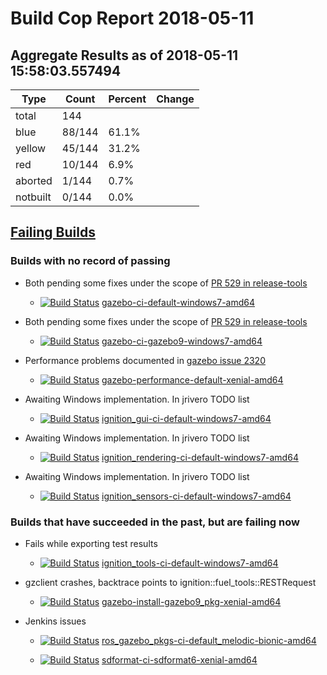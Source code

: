 # Build Cop Report 2018-05-11

## Aggregate Results as of 2018-05-11 15:58:03.557494

| Type | Count | Percent | Change |
|--|--|--|--|
| total | 144 | |  |
| blue | 88/144 | 61.1% |  |
| yellow | 45/144 | 31.2% |  |
| red | 10/144 | 6.9% |  |
| aborted | 1/144 | 0.7% |  |
| notbuilt | 0/144 | 0.0% |  |

## [Failing Builds](https://build.osrfoundation.org/view/main/view/BuildCopFail/)


### Builds with no record of passing


* Both pending some fixes under the scope of [PR 529 in release-tools](https://bitbucket.org/osrf/release-tools/pull-requests/529/fix-windows-gazebo-build/diff)

    * [![Build Status](https://build.osrfoundation.org/job/gazebo-ci-default-windows7-amd64//badge/icon)](https://build.osrfoundation.org/job/gazebo-ci-default-windows7-amd64/) [gazebo-ci-default-windows7-amd64](https://build.osrfoundation.org/job/gazebo-ci-default-windows7-amd64/)


* Both pending some fixes under the scope of [PR 529 in release-tools](https://bitbucket.org/osrf/release-tools/pull-requests/529/fix-windows-gazebo-build/diff)

    * [![Build Status](https://build.osrfoundation.org/job/gazebo-ci-gazebo9-windows7-amd64//badge/icon)](https://build.osrfoundation.org/job/gazebo-ci-gazebo9-windows7-amd64/) [gazebo-ci-gazebo9-windows7-amd64](https://build.osrfoundation.org/job/gazebo-ci-gazebo9-windows7-amd64/)


* Performance problems documented in [gazebo issue 2320](https://bitbucket.org/osrf/gazebo/issues/2320/performance_transport_stress-test-times)

    * [![Build Status](https://build.osrfoundation.org/job/gazebo-performance-default-xenial-amd64//badge/icon)](https://build.osrfoundation.org/job/gazebo-performance-default-xenial-amd64/) [gazebo-performance-default-xenial-amd64](https://build.osrfoundation.org/job/gazebo-performance-default-xenial-amd64/)


* Awaiting Windows implementation. In jrivero TODO list

    * [![Build Status](https://build.osrfoundation.org/job/ignition_gui-ci-default-windows7-amd64//badge/icon)](https://build.osrfoundation.org/job/ignition_gui-ci-default-windows7-amd64/) [ignition_gui-ci-default-windows7-amd64](https://build.osrfoundation.org/job/ignition_gui-ci-default-windows7-amd64/)


* Awaiting Windows implementation. In jrivero TODO list

    * [![Build Status](https://build.osrfoundation.org/job/ignition_rendering-ci-default-windows7-amd64//badge/icon)](https://build.osrfoundation.org/job/ignition_rendering-ci-default-windows7-amd64/) [ignition_rendering-ci-default-windows7-amd64](https://build.osrfoundation.org/job/ignition_rendering-ci-default-windows7-amd64/)


* Awaiting Windows implementation. In jrivero TODO list

    * [![Build Status](https://build.osrfoundation.org/job/ignition_sensors-ci-default-windows7-amd64//badge/icon)](https://build.osrfoundation.org/job/ignition_sensors-ci-default-windows7-amd64/) [ignition_sensors-ci-default-windows7-amd64](https://build.osrfoundation.org/job/ignition_sensors-ci-default-windows7-amd64/)


### Builds that have succeeded in the past, but are failing now


* Fails while exporting test results

    * [![Build Status](https://build.osrfoundation.org/job/ignition_tools-ci-default-windows7-amd64//badge/icon)](https://build.osrfoundation.org/job/ignition_tools-ci-default-windows7-amd64/) [ignition_tools-ci-default-windows7-amd64](https://build.osrfoundation.org/job/ignition_tools-ci-default-windows7-amd64/)

* gzclient crashes, backtrace points to ignition::fuel_tools::RESTRequest

    * [![Build Status](https://build.osrfoundation.org/job/gazebo-install-gazebo9_pkg-xenial-amd64//badge/icon)](https://build.osrfoundation.org/job/gazebo-install-gazebo9_pkg-xenial-amd64/) [gazebo-install-gazebo9_pkg-xenial-amd64](https://build.osrfoundation.org/job/gazebo-install-gazebo9_pkg-xenial-amd64/)


* Jenkins issues

    * [![Build Status](https://build.osrfoundation.org/job/ros_gazebo_pkgs-ci-default_melodic-bionic-amd64//badge/icon)](https://build.osrfoundation.org/job/ros_gazebo_pkgs-ci-default_melodic-bionic-amd64/) [ros_gazebo_pkgs-ci-default_melodic-bionic-amd64](https://build.osrfoundation.org/job/ros_gazebo_pkgs-ci-default_melodic-bionic-amd64/)

    * [![Build Status](https://build.osrfoundation.org/job/sdformat-ci-sdformat6-xenial-amd64//badge/icon)](https://build.osrfoundation.org/job/sdformat-ci-sdformat6-xenial-amd64/) [sdformat-ci-sdformat6-xenial-amd64](https://build.osrfoundation.org/job/sdformat-ci-sdformat6-xenial-amd64/)

